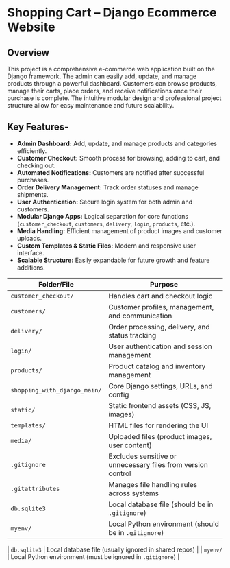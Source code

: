 # Shopping Cart – Django Ecommerce Website
## Overview
This project is a comprehensive e-commerce web application built on the Django framework. The admin can easily add, update, and manage products through a powerful dashboard. Customers can browse products, manage their carts, place orders, and receive notifications once their purchase is complete. The intuitive modular design and professional project structure allow for easy maintenance and future scalability.
## Key Features- 
- **Admin Dashboard:** Add, update, and manage products and categories efficiently.
- **Customer Checkout:** Smooth process for browsing, adding to cart, and checking out.
- **Automated Notifications:** Customers are notified after successful purchases.
- **Order Delivery Management:** Track order statuses and manage shipments.
- **User Authentication:** Secure login system for both admin and customers.
- **Modular Django Apps:** Logical separation for core functions (`customer_checkout`, `customers`, `delivery`, `login`, `products`, etc.).
- **Media Handling:** Efficient management of product images and customer uploads.
- **Custom Templates & Static Files:** Modern and responsive user interface.
- **Scalable Structure:** Easily expandable for future growth and feature additions.

| Folder/File                | Purpose                                                       |
|----------------------------|--------------------------------------------------------------|
| `customer_checkout/`       | Handles cart and checkout logic                              |
| `customers/`               | Customer profiles, management, and communication             |
| `delivery/`                | Order processing, delivery, and status tracking              |
| `login/`                   | User authentication and session management                   |
| `products/`                | Product catalog and inventory management                     |
| `shopping_with_django_main/` | Core Django settings, URLs, and config                      |
| `static/`                  | Static frontend assets (CSS, JS, images)                     |
| `templates/`               | HTML files for rendering the UI                              |
| `media/`                   | Uploaded files (product images, user content)                |
| `.gitignore`               | Excludes sensitive or unnecessary files from version control  |
| `.gitattributes`           | Manages file handling rules across systems                   |
| `db.sqlite3`               | Local database file (should be in `.gitignore`)              |
| `myenv/`                   | Local Python environment (should be in `.gitignore`)         |

| `db.sqlite3`               | Local database file (usually ignored in shared repos)           |
| `myenv/`                   | Local Python environment (must be ignored in `.gitignore`)      |

